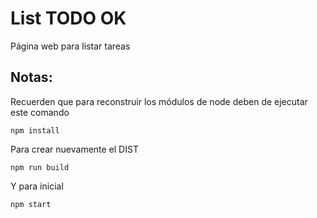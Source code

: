 # List TODO OK
Página web para listar tareas


## Notas:

Recuerden que para reconstruir los módulos de node deben de ejecutar este comando

```
npm install
```

Para crear nuevamente el DIST

```
npm run build
```

Y para inicial

```
npm start
```
